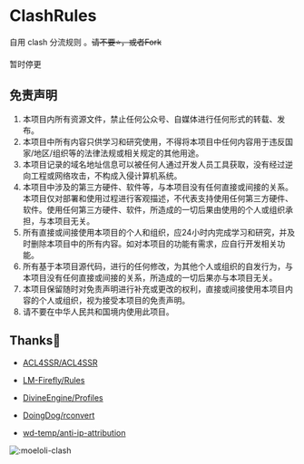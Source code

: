 # ClashRules

自用 clash 分流规则 。~~请不要⭐，或者Fork~~ 

暂时停更



## 免责声明

1. 本项目内所有资源文件，禁止任何公众号、自媒体进行任何形式的转载、发布。
2. 本项目中所有内容只供学习和研究使用，不得将本项目中任何内容用于违反国家/地区/组织等的法律法规或相关规定的其他用途。
3. 本项目记录的域名地址信息可以被任何人通过开发人员工具获取，没有经过逆向工程或网络攻击，不构成入侵计算机系统。
4. 本项目中涉及的第三方硬件、软件等，与本项目没有任何直接或间接的关系。本项目仅对部署和使用过程进行客观描述，不代表支持使用任何第三方硬件、软件。使用任何第三方硬件、软件，所造成的一切后果由使用的个人或组织承担，与本项目无关。
5. 所有直接或间接使用本项目的个人和组织，应24小时内完成学习和研究，并及时删除本项目中的所有内容。如对本项目的功能有需求，应自行开发相关功能。
6. 所有基于本项目源代码，进行的任何修改，为其他个人或组织的自发行为，与本项目没有任何直接或间接的关系，所造成的一切后果亦与本项目无关。
7. 本项目保留随时对免责声明进行补充或更改的权利，直接或间接使用本项目内容的个人或组织，视为接受本项目的免责声明。
8. 请不要在中华人民共和国境内使用此项目。



## Thanks🎉

* [ACL4SSR/ACL4SSR](https://github.com/ACL4SSR/ACL4SSR/tree/master/Clash)

* [LM-Firefly/Rules](https://github.com/LM-Firefly/Rules/tree/master)

* [DivineEngine/Profiles](https://github.com/DivineEngine/Profiles/tree/master)

* [DoingDog/rconvert](https://github.com/DoingDog/rconvert)

*  [wd-temp/anti-ip-attribution](https://github.com/lwd-temp/anti-ip-attribution)



![:moeloli-clash](https://count.getloli.com/get/@:moeloli-clash)